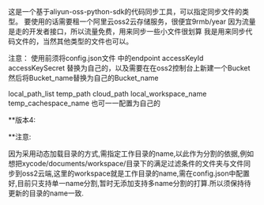 这是一个基于aliyun-oss-python-sdk的代码同步工具，可以指定同步文件的类型。
要使用的话需要租一个阿里云oss2云存储服务，很便宜9rmb/year
因为流量是走的开发者接口，所以流量免费，用来同步一些小文件很划算
我是用来同步代码文件的，当然其他类型的文件也可以。

注意：
使用前须将config.json文件
中的endpoint
accessKeyId
accessKeySecret
替换为自己的，以及需要在在oss2控制台上新建一个Bucket
然后将Bucket_name替换为自己的Bucket_name

local_path_list
temp_path
cloud_path
local_workspace_name
temp_cachespace_name
也可一一配置为自己的

**版本4:  

**注意: 

因为采用动态加载目录的方式,需指定工作目录的name,以此作为分割的依据,例如想把xycode/documents/workspace/目录下的满足过滤条件的文件夹与文件同步到oss2云端,这里的workspace就是工作目录的name,需在config.json中配置好,目前只支持单一name分割,暂时无添加支持多name分割的打算.所以须保持待更新的目录的name一致.
